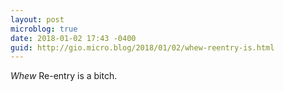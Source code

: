 ```yaml
---
layout: post
microblog: true
date: 2018-01-02 17:43 -0400
guid: http://gio.micro.blog/2018/01/02/whew-reentry-is.html
---
```

*Whew* Re-entry is a bitch.
